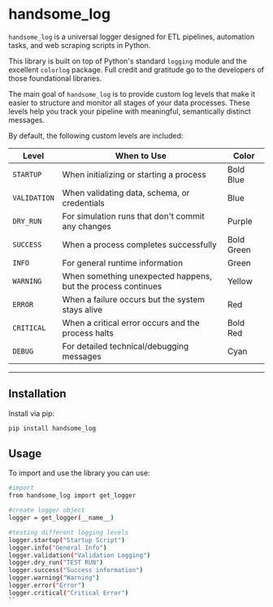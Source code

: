 # handsome_log

`handsome_log` is a universal logger designed for ETL pipelines, automation tasks, and web scraping scripts in Python.

This library is built on top of Python's standard `logging` module and the excellent `colorlog` package. Full credit and gratitude go to the developers of those foundational libraries.

The main goal of `handsome_log` is to provide custom log levels that make it easier to structure and monitor all stages of your data processes. These levels help you track your pipeline with meaningful, semantically distinct messages.

By default, the following custom levels are included:

| Level        | When to Use                                         | Color        |
|--------------|------------------------------------------------------|--------------|
| `STARTUP`    | When initializing or starting a process              | Bold Blue    |
| `VALIDATION` | When validating data, schema, or credentials         | Blue         |
| `DRY_RUN`    | For simulation runs that don't commit any changes    | Purple       |
| `SUCCESS`    | When a process completes successfully                | Bold Green   |
| `INFO`       | For general runtime information                      | Green        |
| `WARNING`    | When something unexpected happens, but the process continues | Yellow  |
| `ERROR`      | When a failure occurs but the system stays alive     | Red          |
| `CRITICAL`   | When a critical error occurs and the process halts   | Bold Red     |
| `DEBUG`      | For detailed technical/debugging messages            | Cyan         |

---

## Installation

Install via pip:

```bash
pip install handsome_log
```

## Usage 
To import and use the library you can use: 

```bash
#import
from handsome_log import get_logger 

#create logger object
logger = get_logger(__name__)

#testing different logging levels
logger.startup("Startup Script")
logger.info("General Info")
logger.validation("Validation Logging")
logger.dry_run("TEST RUN")
logger.success("Success information")
logger.warning("Warning")
logger.error("Error")
logger.critical("Critical Error")
``

